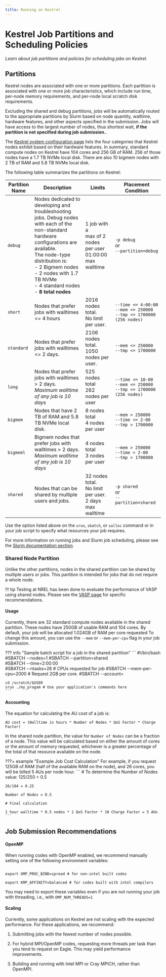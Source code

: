 ```yaml
---
title: Running on Kestrel
---
```

# Kestrel Job Partitions and Scheduling Policies

*Learn about job partitions and policies for scheduling jobs on Kestrel.*

## Partitions

Kestrel nodes are associated with one or more partitions.  Each partition is associated with one or more job characteristics, which include run time, per-node memory requirements, and per-node local scratch disk requirements.

Excluding the shared and debug partitions, jobs will be automatically routed to the appropriate partitions by Slurm based on node quantity, walltime, hardware features, and other aspects specified in the submission. Jobs will have access to the largest number of nodes, thus shortest wait, **if the partition is not specified during job submission.**.

The [Kestrel system configuration page](https://www.nrel.gov/hpc/kestrel-system-configuration.html) lists the four categories that Kestrel nodes exhibit based on their hardware features. In summary, standard compute nodes on Kestrel have 104 cores and 256 GB of RAM. 256 of those nodes have a 1.7 TB NVMe local disk. There are also 10 bigmem nodes with 2 TB of RAM and 5.8 TB NVMe local disk. 

The following table summarizes the partitions on Kestrel:


| Partition Name | Description   | Limits | Placement Condition |
| -------------- | ------------- | ------ | ------------------- | 
| ```debug```    | Nodes dedicated to developing and <br> troubleshooting jobs. Debug nodes <br> with each of the non-standard <br> hardware configurations are available. <br> The node-type distribution is: <br> - 2 Bigmem nodes <br> - 2 nodes with 1.7 TB NVMe <br> - 4 standard nodes <br> - **8 total nodes** | 1 job with a <br>max of 2 nodes <br>per user <br> 01:00:00 max walltime | ```-p debug``` <br>   or<br>   ```--partition=debug``` |
|```short```     |  Nodes that prefer jobs with walltimes <= 4 hours | 2016 nodes total. <br> No limit per user. | ```--time <= 4:00:00```<br>```--mem <= 250000```<br> ```--tmp <= 1700000 (256 nodes)```| 
| ```standard``` | Nodes that prefer jobs with walltimes <= 2 days. | 2106 nodes total. <br> 1050 nodes per user. | ```--mem <= 250000```<br> ```--tmp <= 1700000```|
| ```long```     | Nodes that prefer jobs with walltimes > 2 days.<br>*Maximum walltime of any job is 10 days*| 525 nodes total<br> 262 nodes per user|  ```--time <= 10-00```<br>```--mem <= 250000```<br>```--tmp <= 1700000 (256 nodes)```|
|```bigmem```    | Nodes that have 2 TB of RAM and 5.8 TB NVMe local disk. | 8 nodes total<br> 4 nodes per user | ```--mem > 250000```<br> ```--time <= 2-00```<br>```--tmp > 1700000 ``` |
|```bigmeml```    | Bigmem nodes that prefer jobs with walltimes > 2 days.<br>*Maximum walltime of any job is 10 days*  | 4 nodes total<br> 3 nodes per user | ```--mem > 250000```<br>```--time > 2-00```<br>```--tmp > 1700000 ``` | 
| ```shared```|  Nodes that can be shared by multiple users and jobs. | 32 nodes total. <br> No limit per user. <br> 2 days max walltime  | ```-p shared``` <br>   or<br>  ```--partition=shared```| 

Use the option listed above on the ```srun```, ```sbatch```, or ```salloc``` command or in your job script to specify what resources your job requires.  

For more information on running jobs and Slurm job scheduling, please see the [Slurm documentation section](../../Slurm/index.md).

### Shared Node Partition 

Unlike the other partitions, nodes in the shared partition can be shared by multiple users or jobs. This partition is intended for jobs that do not require a whole node.

!!! tip
    Testing at NREL has been done to evaluate the performance of VASP using shared nodes. Please see the [VASP page](../../Applications/vasp.md#vasp-on-kestrel) for specific recommendations. 

#### Usage

Currently, there are 32 standard compute nodes available in the shared partition. These nodes have 250GB of usable RAM and 104 cores. By default, your job will be allocated 1.024GB of RAM per core requested To change this amount, you can use the ```--mem``` or ```--mem-per-cpu``` flag in your job submission. 

??? info "Sample batch script for a job in the shared partition"
    ```
    #!/bin/bash
    #SBATCH --nodes=1 
    #SBATCH --partition=shared         
    #SBATCH --time=2:00:00    
    #SBATCH --ntasks=26 # CPUs requested for job 
    #SBATCH --mem-per-cpu=2000 # Request 2GB per core.
    #SBATCH --account=<allocation handle>

    cd /scratch/$USER 
    srun ./my_progam # Use your application's commands here  
    ```


#### Accounting

The equation for calculating the AU cost of a job is:

`AU cost = (Walltime in hours * Number of Nodes * QoS Factor * Charge Factor)`

In the shared node partition, the value for `Number of Nodes` can be a fraction of a node. This value will be calculated based on either the amount of cores or the amount of memory requested, whichever is a greater percentage of the total of that resource available on the node.

???+ example "Example Job Cost Calculation"
    For example, if you request 125GB of RAM (half of the available RAM on the node), and 26 cores, you will be billed 5 AUs per node hour.
    ```
    # To determine the Number of Nodes value: 
    125/250 = 0.5

    26/104 = 0.25 

    Number of Nodes = 0.5

    # Final calculation

    1 hour walltime * 0.5 nodes * 1 QoS Factor * 10 Charge Factor = 5 AUs
    ```
    
## Job Submission Recommendations

#### OpenMP

When running codes with OpenMP enabled, we recommend manually setting one of the following environment variables:

```

export OMP_PROC_BIND=spread # for non-intel built codes

export KMP_AFFINITY=balanced # for codes built with intel compilers

```
You may need to export these variables even if you are not running your job with threading, i.e., with `OMP_NUM_THREADS=1`

#### Scaling

Currently, some applications on Kestrel are not scaling with the expected performance. For these applications, we recommend:

1. Submitting jobs with the fewest number of nodes possible.

1. For hybrid MPI/OpenMP codes, requesting more threads per task than you tend to request on Eagle. This may yield performance improvements.
1. Building and running with Intel MPI or Cray MPICH, rather than OpenMPI.



